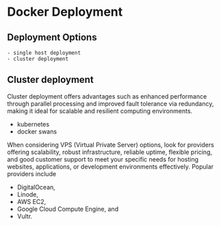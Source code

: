 # Docker Deployment

## Deployment Options

    - single host deployment
    - cluster deployment
  
## Cluster deployment
Cluster deployment offers advantages such as enhanced performance through parallel processing and improved fault tolerance via redundancy, making it ideal for scalable and resilient computing environments.
- kubernetes
- docker swans

When considering VPS (Virtual Private Server) options, look for providers offering scalability, robust infrastructure, reliable uptime, flexible pricing, and good customer support to meet your specific needs for hosting websites, applications, or development environments effectively. 
Popular providers include 
- DigitalOcean, 
- Linode, 
- AWS EC2, 
- Google Cloud Compute Engine, and 
- Vultr.